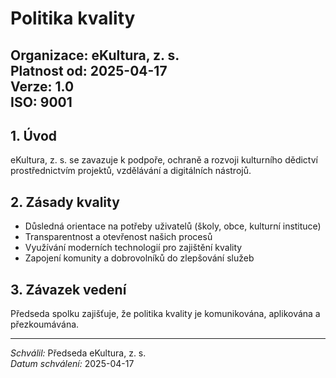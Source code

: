 # Politika kvality

**Organizace:** eKultura, z. s.  
**Platnost od:** 2025-04-17  
**Verze:** 1.0  
**ISO:** 9001
---

## 1. Úvod

eKultura, z. s. se zavazuje k podpoře, ochraně a rozvoji kulturního dědictví prostřednictvím projektů, vzdělávání a digitálních nástrojů.

## 2. Zásady kvality

- Důsledná orientace na potřeby uživatelů (školy, obce, kulturní instituce)
- Transparentnost a otevřenost našich procesů
- Využívání moderních technologií pro zajištění kvality
- Zapojení komunity a dobrovolníků do zlepšování služeb

## 3. Závazek vedení

Předseda spolku zajišťuje, že politika kvality je komunikována, aplikována a přezkoumávána.

---

*Schválil:* Předseda eKultura, z. s.  
*Datum schválení:* 2025-04-17
